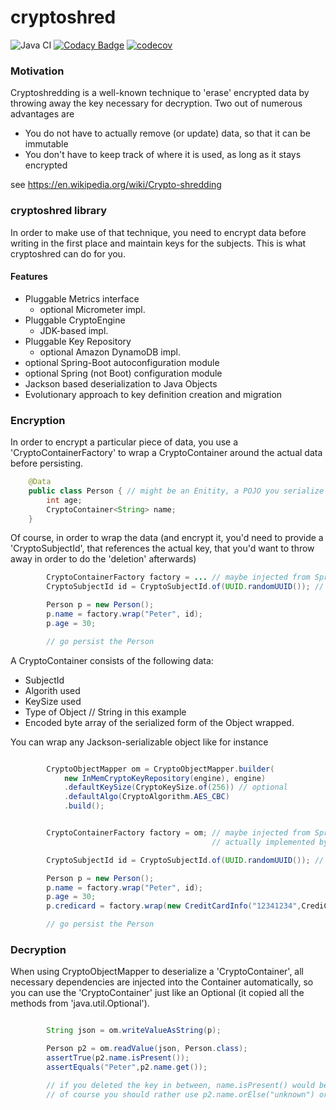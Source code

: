 # cryptoshred

![Java CI](https://github.com/prisma-capacity/cryptoshred/workflows/Java%20CI/badge.svg?branch=master)
[![Codacy Badge](https://api.codacy.com/project/badge/Grade/333bfd567a6a447895212994b414f077)](https://app.codacy.com/gh/prisma-capacity/cryptoshred?utm_source=github.com&utm_medium=referral&utm_content=prisma-capacity/cryptoshred&utm_campaign=Badge_Grade_Settings)
[![codecov](https://codecov.io/gh/prisma-capacity/cryptoshred/branch/master/graph/badge.svg)](https://codecov.io/gh/prisma-capacity/cryptoshred)


### Motivation

Cryptoshredding is a well-known technique to 'erase' encrypted data by throwing away the key necessary for decryption. 
Two out of numerous advantages are

* You do not have to actually remove (or update) data, so that it can be immutable
* You don't have to keep track of where it is used, as long as it stays encrypted

see https://en.wikipedia.org/wiki/Crypto-shredding

### cryptoshred library

In order to make use of that technique, you need to encrypt data before writing in the first place and maintain keys for the subjects. This is what cryptoshred can do for you.

#### Features

* Pluggable Metrics interface
  * optional Micrometer impl.
* Pluggable CryptoEngine
  * JDK-based impl.
* Pluggable Key Repository
  * optional Amazon DynamoDB impl.
* optional Spring-Boot autoconfiguration module
* optional Spring (not Boot) configuration module
* Jackson based deserialization to Java Objects
* Evolutionary approach to key definition creation and migration

### Encryption

In order to encrypt a particular piece of data, you use a 'CryptoContainerFactory' to wrap a CryptoContainer around the actual data before persisting.

```java
	@Data
	public class Person { // might be an Enitity, a POJO you serialize or anything you want to persist
		int age;
		CryptoContainer<String> name;
	}
```
Of course, in order to wrap the data (and encrypt it, you'd need to provide a 'CryptoSubjectId', that references the actual key, that you'd want to throw away in order to do the 'deletion' afterwards)

```java
		CryptoContainerFactory factory = ... // maybe injected from Spring or similar
		CryptoSubjectId id = CryptoSubjectId.of(UUID.randomUUID()); // simple value object

		Person p = new Person();
		p.name = factory.wrap("Peter", id);
		p.age = 30;

		// go persist the Person
```
A CryptoContainer consists of the following data:

* SubjectId
* Algorith used
* KeySize used
* Type of Object // String in this example
* Encoded byte array of the serialized form of the Object wrapped.

You can wrap any Jackson-serializable object like for instance

```java

		CryptoObjectMapper om = CryptoObjectMapper.builder(
			new InMemCryptoKeyRepository(engine), engine)
			.defaultKeySize(CryptoKeySize.of(256)) // optional
			.defaultAlgo(CryptoAlgorithm.AES_CBC)
			.build();


		CryptoContainerFactory factory = om; // maybe injected from Spring or similar
											 // actually implemented by CryptoObjectMapper

		CryptoSubjectId id = CryptoSubjectId.of(UUID.randomUUID()); // simple value object

		Person p = new Person();
		p.name = factory.wrap("Peter", id);
		p.age = 30;
		p.credicard = factory.wrap(new CreditCardInfo("12341234",CrediCardTypes.VISA));

		// go persist the Person
```

### Decryption

When using CryptoObjectMapper to deserialize a 'CryptoContainer', all necessary dependencies are injected into the Container automatically, so you can use the 'CryptoContainer' just like an Optional (it copied all the methods from 'java.util.Optional').

```java

		String json = om.writeValueAsString(p);

		Person p2 = om.readValue(json, Person.class);
		assertTrue(p2.name.isPresent());
		assertEquals("Peter",p2.name.get());

		// if you deleted the key in between, name.isPresent() would be false.
		// of course you should rather use p2.name.orElse("unknown") or something rather than get, but you know all that from 
```



